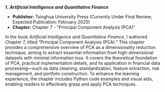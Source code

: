 **1.** ***Artificial Intelligence and Quantitative Finance***

- **Publisher:** Tsinghua University Press (Currently Under Final Review; Expected Publication: February 2025)
- **Chapter:** Chapter 7 - "Principal Component Analysis (PCA)"

In the book *Artificial Intelligence and Quantitative Finance*, I authored Chapter 7, titled “Principal Component Analysis (PCA).” This chapter provides a comprehensive overview of PCA as a dimensionality reduction technique, aiming to extract essential information from high-dimensional datasets with minimal information loss. It covers the theoretical foundation of PCA, practical implementation details, and its application in financial data processing—such as data cleaning, standardization, feature extraction, risk management, and portfolio construction. To enhance the learning experience, the chapter includes Python code examples and visual aids, enabling readers to effectively grasp and apply PCA techniques.